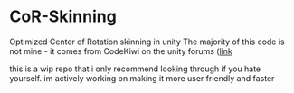 # CoR-Skinning
 Optimized Center of Rotation skinning in unity
The majority of this code is not mine - it comes from CodeKiwi on the unity forums ([link](https://forum.unity.com/threads/cor-real-time-skeletal-skinning-with-optimized-centers-of-rotation.634435/#post-8102801)

this is a wip repo that i only recommend looking through if you hate yourself. im actively working on making it more user friendly and faster
